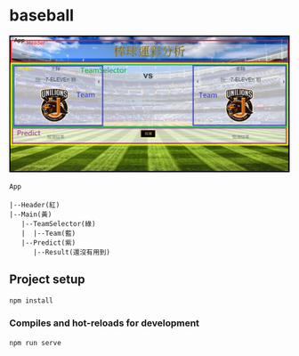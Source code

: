 # baseball

![image](https://github.com/ben39053372/baseball-ui/blob/master/baseball.PNG)

```
App

|--Header(紅)
|--Main(黃)
   |--TeamSelector(綠)
   |  |--Team(藍)
   |--Predict(紫)
      |--Result(還沒有用到)
```

## Project setup
```
npm install
```

### Compiles and hot-reloads for development
```
npm run serve
```
